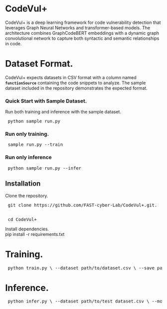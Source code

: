 # CodeVul+

CodeVul+ is a deep learning framework for code vulnerability detection that leverages Graph Neural Networks and transformer-based models. The architecture combines GraphCodeBERT embeddings with a dynamic graph convolutional network to capture both syntactic and semantic relationships in code.


# Dataset Format.<br>
CodeVul+ expects datasets in CSV format with a column named **`functionSource`** containing the code snippets to analyze. The sample dataset included in the repository demonstrates the expected format. 

### Quick Start with Sample Dataset.<br>
Run both training and inference with the sample dataset.<br>
<pre lang="markdown"> python sample_run.py </pre>

### Run only training.<br>
<pre lang="markdown"> sample_run.py --train </pre>

### Run only inference 
<pre lang="markdown"> python sample_run.py --infer </pre>



## Installation

Clone the repository.<br>
<pre lang="markdown"> git clone https://github.com/FAST-cyber-Lab/CodeVul+.git.<br> </pre>
<pre lang="markdown"> cd CodeVul+ </pre>

Install dependencies.<br>
pip install -r requirements.txt


# Training.<br>
<pre lang="markdown"> python train.py \ --dataset path/to/dataset.csv \ --save_path models/codevul_plus.pt \ --batch_size 8 \ --epochs 3 \ --learning_rate 1e-4  </pre>

# Inference.<br>
<pre lang="markdown"> python infer.py \ --dataset path/to/test_dataset.csv \ --model_path models/codevul_plus.pt \ --batch_size 8 </pre>

